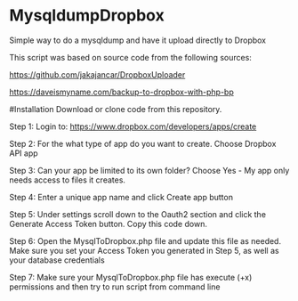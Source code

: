 # MysqldumpDropbox
Simple way to do a mysqldump and have it upload directly to Dropbox

This script was based on source code from the following sources:

https://github.com/jakajancar/DropboxUploader

https://daveismyname.com/backup-to-dropbox-with-php-bp

#Installation
Download or clone code from this repository.

Step 1: 
Login to: https://www.dropbox.com/developers/apps/create

Step 2: 
For the what type of app do you want to create. Choose Dropbox API app

Step 3:
Can your app be limited to its own folder? Choose Yes - My app only needs access to files it creates.

Step 4: 
Enter a unique app name and click Create app button

Step 5:
Under settings scroll down to the Oauth2 section and click the Generate Access Token button.
Copy this code down.

Step 6:
Open the MysqlToDropbox.php file and update this file as needed.
Make sure you set your Access Token you generated in Step 5, as well as your database credentials

Step 7:
Make sure your MysqlToDropbox.php file has execute (+x) permissions and then try to run script from command line
